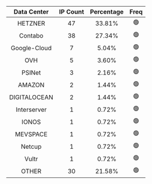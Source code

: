 | Data Center | IP Count | Percentage | Freq |
|:------------:|:--------:|:-----------:|:-----:|
| HETZNER | 47 | 33.81% | 🟢 |
| Contabo | 38 | 27.34% | 🟢 |
| Google-Cloud | 7 | 5.04% | 🟢 |
| OVH | 5 | 3.60% | 🟢 |
| PSINet | 3 | 2.16% | 🟢 |
| AMAZON | 2 | 1.44% | 🟢 |
| DIGITALOCEAN | 2 | 1.44% | 🟢 |
| Interserver | 1 | 0.72% | 🟢 |
| IONOS | 1 | 0.72% | 🟢 |
| MEVSPACE | 1 | 0.72% | 🟢 |
| Netcup | 1 | 0.72% | 🟢 |
| Vultr | 1 | 0.72% | 🟢 |
| OTHER | 30 | 21.58% | 🟢 |